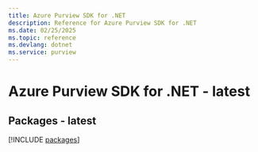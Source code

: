 ```yaml
---
title: Azure Purview SDK for .NET
description: Reference for Azure Purview SDK for .NET
ms.date: 02/25/2025
ms.topic: reference
ms.devlang: dotnet
ms.service: purview
---
```

# Azure Purview SDK for .NET - latest
## Packages - latest
[!INCLUDE [packages](purview-index.md)]